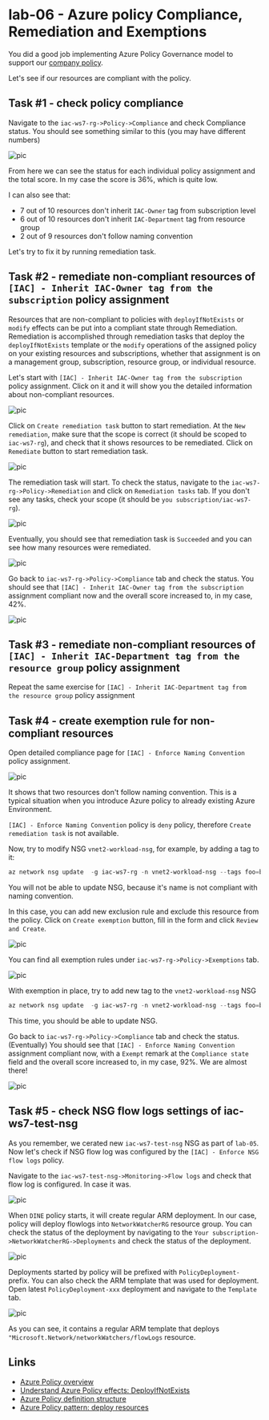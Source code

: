 # lab-06 - Azure policy Compliance, Remediation and Exemptions

You did a good job implementing Azure Policy Governance model to support our [company policy](../../company-policy.md). 

Let's see if our resources are compliant with the policy.

## Task #1 - check policy compliance

Navigate to the `iac-ws7-rg->Policy->Compliance` and check Compliance status. You should see something similar to this (you may have different numbers)

![pic](../../assets/images/lab-06/compliiance-1.png)

From here we can see the status for each individual policy assignment and the total score. In my case the score is 36%, which is quite low. 

I can also see that:
- 7 out of 10 resources don't inherit `IAC-Owner` tag from subscription level
- 6 out of 10 resources don't inherit `IAC-Department` tag from resource group
- 2 out of 9 resources don't follow naming convention 

Let's try to fix it by running remediation task.

## Task #2 - remediate non-compliant resources of `[IAC] - Inherit IAC-Owner tag from the subscription` policy assignment

Resources that are non-compliant to policies with ``deployIfNotExists`` or ``modify`` effects can be put into a compliant state through Remediation. Remediation is accomplished through remediation tasks that deploy the ``deployIfNotExists`` template or the ``modify`` operations of the assigned policy on your existing resources and subscriptions, whether that assignment is on a management group, subscription, resource group, or individual resource. 

Let's start with `[IAC] - Inherit IAC-Owner tag from the subscription` policy assignment. Click on it and it will show you the detailed information about non-compliant resources.

![pic](../../assets/images/lab-06/remediation-1.png)

Click on `Create remediation task` button to start remediation. At the `New remediation`, make sure that the scope is correct (it should be scoped to `iac-ws7-rg`), and check that it shows resources to be remediated. Click on `Remediate` button to start remediation task.

![pic](../../assets/images/lab-06/remediation-2.png)

The remediation task will start. To check the status, navigate to the `iac-ws7-rg->Policy->Remediation` and click on `Remediation tasks` tab. If you don't see any tasks, check your scope (it should be `you subscription/iac-ws7-rg`).

![pic](../../assets/images/lab-06/remediation-3.png)

Eventually, you should see that remediation task is `Succeeded` and you can see how many resources were remediated.

![pic](../../assets/images/lab-06/remediation-4.png)

Go back to `iac-ws7-rg->Policy->Compliance` tab and check the status. You should see that `[IAC] - Inherit IAC-Owner tag from the subscription` assignment compliant now and the overall score increased to, in my case, 42%.

![pic](../../assets/images/lab-06/compliiance-2.png)

## Task #3 - remediate non-compliant resources of `[IAC] - Inherit IAC-Department tag from the resource group` policy assignment

Repeat the same exercise for `[IAC] - Inherit IAC-Department tag from the resource group` policy assignment

## Task #4 - create exemption rule for non-compliant resources

Open detailed compliance page for `[IAC] - Enforce Naming Convention` policy assignment. 

![pic](../../assets/images/lab-06/exemption-1.png)

It shows that two resources don't follow naming convention. This is a typical situation when you introduce Azure policy to already existing Azure Environment. 

`[IAC] - Enforce Naming Convention` policy is `deny` policy, therefore `Create remediation task` is not available. 

Now, try to modify NSG  `vnet2-workload-nsg`, for example, by adding a tag to it:

```powershell	
az network nsg update  -g iac-ws7-rg -n vnet2-workload-nsg --tags foo=bar
```

You will not be able to update NSG, because it's name is not compliant with naming convention.

In this case, you can add new exclusion rule and exclude this resource from the policy. Click on `Create exemption` button, fill in the form and click `Review and Create`.

![pic](../../assets/images/lab-06/excemption-2.png)

You can find all exemption rules under  `iac-ws7-rg->Policy->Exemptions` tab.

![pic](../../assets/images/lab-06/exemption-3.png)

With exemption in place, try to add new tag to the `vnet2-workload-nsg` NSG

```powershell
az network nsg update  -g iac-ws7-rg -n vnet2-workload-nsg --tags foo=bar
```

This time, you should be able to update NSG.

Go back to `iac-ws7-rg->Policy->Compliance` tab and check the status. (Eventually) You should see that `[IAC] - Enforce Naming Convention` assignment compliant now, with a `Exempt` remark at the `Compliance state` field and the overall score increased to, in my case, 92%. We are almost there!

![pic](../../assets/images/lab-06/compliiance-3.png)

## Task #5 - check NSG flow logs settings of iac-ws7-test-nsg

As you remember, we cerated new `iac-ws7-test-nsg` NSG as part of `lab-05`. Now let's check if NSG flow log was configured by the `[IAC] - Enforce NSG flow logs` policy. 

Navigate to the `iac-ws7-test-nsg->Monitoring->Flow logs` and check that flow log is configured. In case it was. 

![pic](../../assets/images/lab-06/nsg-flowlogs-1.png)


When `DINE` policy starts, it will create regular ARM deployment. In our case, policy will deploy flowlogs into `NetworkWatcherRG` resource group. You can check the status of the deployment by navigating to the `Your subscription->NetworkWatcherRG->Deployments` and check the status of the deployment.

![pic](../../assets/images/lab-06/policy-deployment-1.png)

Deployments started by policy will be prefixed with `PolicyDeployment-` prefix. You can also check the ARM template that was used for deployment. Open latest `PolicyDeployment-xxx` deployment and navigate to the `Template` tab.

![pic](../../assets/images/lab-06/policy-deployment-2.png)

As you can see, it contains a regular ARM template that deploys `"Microsoft.Network/networkWatchers/flowLogs` resource.



## Links

- [Azure Policy overview](https://docs.microsoft.com/en-us/azure/governance/policy/overview)
- [Understand Azure Policy effects: DeployIfNotExists](https://learn.microsoft.com/en-us/azure/governance/policy/concepts/effects#deployifnotexists)
- [Azure Policy definition structure](https://docs.microsoft.com/en-us/azure/governance/policy/concepts/definition-structure)
- [Azure Policy pattern: deploy resources](https://learn.microsoft.com/en-us/azure/governance/policy/samples/pattern-deploy-resources)
